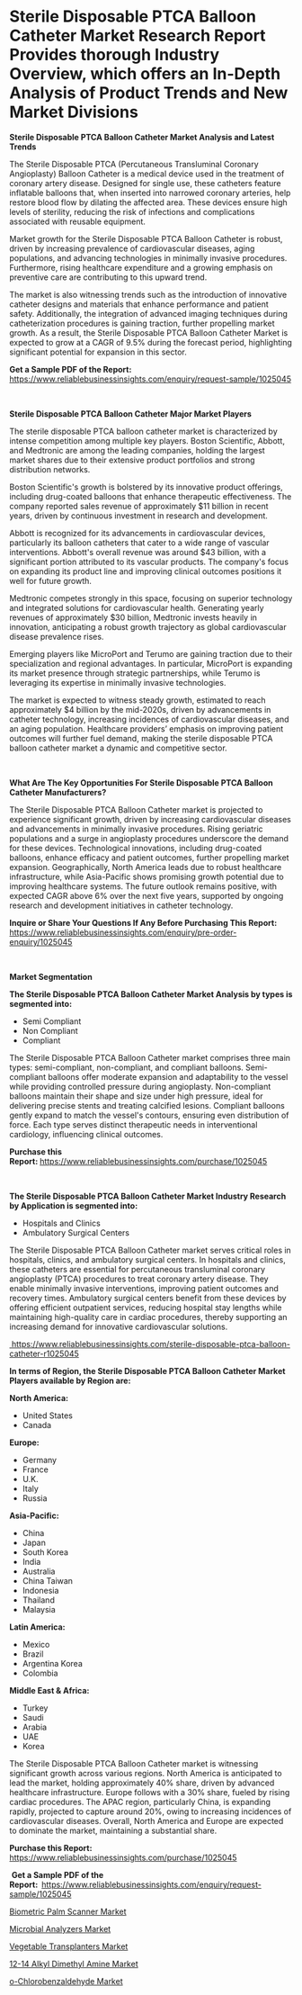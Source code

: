 <p><h1>Sterile Disposable PTCA Balloon Catheter Market Research Report Provides thorough Industry Overview, which offers an In-Depth Analysis of Product Trends and New Market Divisions</h1></p><p><strong>Sterile Disposable PTCA Balloon Catheter Market Analysis and Latest Trends</strong></p>
<p><p>The Sterile Disposable PTCA (Percutaneous Transluminal Coronary Angioplasty) Balloon Catheter is a medical device used in the treatment of coronary artery disease. Designed for single use, these catheters feature inflatable balloons that, when inserted into narrowed coronary arteries, help restore blood flow by dilating the affected area. These devices ensure high levels of sterility, reducing the risk of infections and complications associated with reusable equipment.</p><p>Market growth for the Sterile Disposable PTCA Balloon Catheter is robust, driven by increasing prevalence of cardiovascular diseases, aging populations, and advancing technologies in minimally invasive procedures. Furthermore, rising healthcare expenditure and a growing emphasis on preventive care are contributing to this upward trend. </p><p>The market is also witnessing trends such as the introduction of innovative catheter designs and materials that enhance performance and patient safety. Additionally, the integration of advanced imaging techniques during catheterization procedures is gaining traction, further propelling market growth. As a result, the Sterile Disposable PTCA Balloon Catheter Market is expected to grow at a CAGR of 9.5% during the forecast period, highlighting significant potential for expansion in this sector.</p></p>
<p><strong>Get a Sample PDF of the Report:&nbsp;</strong> <a href="https://www.reliablebusinessinsights.com/enquiry/request-sample/1025045">https://www.reliablebusinessinsights.com/enquiry/request-sample/1025045</a></p>
<p>&nbsp;</p>
<p><strong>Sterile Disposable PTCA Balloon Catheter Major Market Players</strong></p>
<p><p>The sterile disposable PTCA balloon catheter market is characterized by intense competition among multiple key players. Boston Scientific, Abbott, and Medtronic are among the leading companies, holding the largest market shares due to their extensive product portfolios and strong distribution networks. </p><p>Boston Scientific's growth is bolstered by its innovative product offerings, including drug-coated balloons that enhance therapeutic effectiveness. The company reported sales revenue of approximately $11 billion in recent years, driven by continuous investment in research and development. </p><p>Abbott is recognized for its advancements in cardiovascular devices, particularly its balloon catheters that cater to a wide range of vascular interventions. Abbott's overall revenue was around $43 billion, with a significant portion attributed to its vascular products. The company's focus on expanding its product line and improving clinical outcomes positions it well for future growth.</p><p>Medtronic competes strongly in this space, focusing on superior technology and integrated solutions for cardiovascular health. Generating yearly revenues of approximately $30 billion, Medtronic invests heavily in innovation, anticipating a robust growth trajectory as global cardiovascular disease prevalence rises.</p><p>Emerging players like MicroPort and Terumo are gaining traction due to their specialization and regional advantages. In particular, MicroPort is expanding its market presence through strategic partnerships, while Terumo is leveraging its expertise in minimally invasive technologies.</p><p>The market is expected to witness steady growth, estimated to reach approximately $4 billion by the mid-2020s, driven by advancements in catheter technology, increasing incidences of cardiovascular diseases, and an aging population. Healthcare providers’ emphasis on improving patient outcomes will further fuel demand, making the sterile disposable PTCA balloon catheter market a dynamic and competitive sector.</p></p>
<p>&nbsp;</p>
<p><strong>What Are The Key Opportunities For Sterile Disposable PTCA Balloon Catheter Manufacturers?</strong></p>
<p><p>The Sterile Disposable PTCA Balloon Catheter market is projected to experience significant growth, driven by increasing cardiovascular diseases and advancements in minimally invasive procedures. Rising geriatric populations and a surge in angioplasty procedures underscore the demand for these devices. Technological innovations, including drug-coated balloons, enhance efficacy and patient outcomes, further propelling market expansion. Geographically, North America leads due to robust healthcare infrastructure, while Asia-Pacific shows promising growth potential due to improving healthcare systems. The future outlook remains positive, with expected CAGR above 6% over the next five years, supported by ongoing research and development initiatives in catheter technology.</p></p>
<p><strong>Inquire or Share Your Questions If Any Before Purchasing This Report:</strong> <a href="https://www.reliablebusinessinsights.com/enquiry/pre-order-enquiry/1025045">https://www.reliablebusinessinsights.com/enquiry/pre-order-enquiry/1025045</a></p>
<p>&nbsp;</p>
<p><strong>Market Segmentation</strong></p>
<p><strong>The Sterile Disposable PTCA Balloon Catheter Market Analysis by types is segmented into:</strong></p>
<p><ul><li>Semi Compliant</li><li>Non Compliant</li><li>Compliant</li></ul></p>
<p><p>The Sterile Disposable PTCA Balloon Catheter market comprises three main types: semi-compliant, non-compliant, and compliant balloons. Semi-compliant balloons offer moderate expansion and adaptability to the vessel while providing controlled pressure during angioplasty. Non-compliant balloons maintain their shape and size under high pressure, ideal for delivering precise stents and treating calcified lesions. Compliant balloons gently expand to match the vessel's contours, ensuring even distribution of force. Each type serves distinct therapeutic needs in interventional cardiology, influencing clinical outcomes.</p></p>
<p><strong>Purchase this Report:&nbsp;</strong><a href="https://www.reliablebusinessinsights.com/purchase/1025045">https://www.reliablebusinessinsights.com/purchase/1025045</a></p>
<p>&nbsp;</p>
<p><strong>The Sterile Disposable PTCA Balloon Catheter Market Industry Research by Application is segmented into:</strong></p>
<p><ul><li>Hospitals and Clinics</li><li>Ambulatory Surgical Centers</li></ul></p>
<p><p>The Sterile Disposable PTCA Balloon Catheter market serves critical roles in hospitals, clinics, and ambulatory surgical centers. In hospitals and clinics, these catheters are essential for percutaneous transluminal coronary angioplasty (PTCA) procedures to treat coronary artery disease. They enable minimally invasive interventions, improving patient outcomes and recovery times. Ambulatory surgical centers benefit from these devices by offering efficient outpatient services, reducing hospital stay lengths while maintaining high-quality care in cardiac procedures, thereby supporting an increasing demand for innovative cardiovascular solutions.</p></p>
<p><a href="https://www.reliablebusinessinsights.com/sterile-disposable-ptca-balloon-catheter-r1025045">&nbsp;https://www.reliablebusinessinsights.com/sterile-disposable-ptca-balloon-catheter-r1025045</a></p>
<p><strong>In terms of Region, the Sterile Disposable PTCA Balloon Catheter Market Players available by Region are:</strong></p>
<p>
    <p> <strong> North America: </strong>
        <ul>
            <li>United States</li>
            <li>Canada</li>
        </ul>
        </p> 
    <p> <strong> Europe: </strong>
        <ul>
            <li>Germany</li>
            <li>France</li>
            <li>U.K.</li>
            <li>Italy</li>
            <li>Russia</li>
        </ul>
        </p> 
    <p> <strong> Asia-Pacific: </strong>
        <ul>
            <li>China</li>
            <li>Japan</li>
            <li>South Korea</li>
            <li>India</li>
            <li>Australia</li>
            <li>China Taiwan</li>
            <li>Indonesia</li>
            <li>Thailand</li>
            <li>Malaysia</li>
        </ul>
        </p> 
    <p> <strong> Latin America: </strong>
        <ul>
            <li>Mexico</li>
            <li>Brazil</li>
            <li>Argentina Korea</li>
            <li>Colombia</li>
        </ul>
        </p> 
    <p> <strong> Middle East & Africa: </strong>
        <ul>
            <li>Turkey</li>
            <li>Saudi</li>
            <li>Arabia</li>
            <li>UAE</li>
            <li>Korea</li>
        </ul>
    </p>
    </p>
<p><p>The Sterile Disposable PTCA Balloon Catheter market is witnessing significant growth across various regions. North America is anticipated to lead the market, holding approximately 40% share, driven by advanced healthcare infrastructure. Europe follows with a 30% share, fueled by rising cardiac procedures. The APAC region, particularly China, is expanding rapidly, projected to capture around 20%, owing to increasing incidences of cardiovascular diseases. Overall, North America and Europe are expected to dominate the market, maintaining a substantial share.</p></p>
<p><strong>Purchase this Report: </strong><a href="https://www.reliablebusinessinsights.com/purchase/1025045">https://www.reliablebusinessinsights.com/purchase/1025045</a></p>
<p>&nbsp;<strong>Get a Sample PDF of the Report:&nbsp;&nbsp;</strong><a href="https://www.reliablebusinessinsights.com/enquiry/request-sample/1025045">https://www.reliablebusinessinsights.com/enquiry/request-sample/1025045</a></p>
<p><strong></strong></p>
<p><p><a href="https://www.linkedin.com/pulse/future-insights-biometric-palm-scanner-market-trends-regional-vuxqc?trackingId=XSRkHForSBCP3zCJ64d15Q%3D%3D">Biometric Palm Scanner Market</a></p><p><a href="https://github.com/kaufmannDavid16/Market-Research-Report-List-1/blob/main/microbial-analyzers-market.md">Microbial Analyzers Market</a></p><p><a href="https://www.linkedin.com/pulse/vegetable-transplanters-market-trends-strategic-insights-cfqzc?trackingId=XZmiA1B9TfO9AwLMVl%2F3rg%3D%3D">Vegetable Transplanters Market</a></p><p><a href="https://issuu.com/reportprime-2/docs/12-14-alkyl-dimethyl-amine-market-s_2718d0a6ca7228">12-14 Alkyl Dimethyl Amine Market</a></p><p><a href="https://issuu.com/reportprime-2/docs/o-chlorobenzaldehyde-market-size-20_e07ec009de58b4">o-Chlorobenzaldehyde Market</a></p></p>